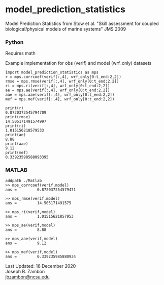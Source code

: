 # model_prediction_statistics
Model Prediction Statistics from Stow et al. "Skill assessment for coupled biological/physical models of marine systems" JMS 2009  

### Python  
Requires math  

Example implementation for obs (verif) and model (wrf_only) datasets  

```
import model_prediction_statistics as mps
r = mps.corrcoef(verif[:,4], wrf_only[0:t_end:2,2])
rmse = mps.rmse(verif[:,4], wrf_only[0:t_end:2,2])
ri = mps.ri(verif[:,4], wrf_only[0:t_end:2,2])
ae = mps.ae(verif[:,4], wrf_only[0:t_end:2,2])
aae = mps.aae(verif[:,4], wrf_only[0:t_end:2,2])
mef = mps.mef(verif[:,4], wrf_only[0:t_end:2,2])

print(r)
0.8720372545794709
print(rmse)
14.505171491574997
print(ri)
1.015156218579533
print(ae)
8.88
print(aae)
9.12
print(mef)
0.33923598588093395
```

### MATLAB  
```
addpath ./Matlab
>> mps_corrcoef(verif,model)
ans =         0.872037254579471

>> mps_rmse(verif,model)    
ans =         14.505171491575

>> mps_ri(verif,model)  
ans =         1.01515621857953

>> mps_ae(verif,model)
ans =         8.88

>> mps_aae(verif,model)
ans =         9.12

>> mps_mef(verif,model)
ans =         0.339235985880934
```


Last Updated: 16 December 2020  
Joseph B. Zambon  
jbzambon@ncsu.edu
